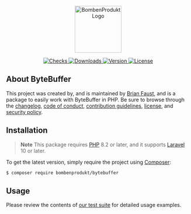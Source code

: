 <p align="center">
    <a href="https://bombenprodukt.com" target="_blank">
        <img src="https://raw.githubusercontent.com/faustbrian/assets/main/logo-text.svg" width="128" alt="BombenProdukt Logo" />
    </a>
</p>

<p align="center">
    <a href="https://github.com/faustbrian/bytebuffer/actions">
        <img src="https://badge.sh/github/check-runs/BombenProdukt/bytebuffer" alt="Checks" />
    </a>
    <a href="https://packagist.org/packages/bombenprodukt/bytebuffer">
        <img src="https://badge.sh/packagist/downloads/BombenProdukt/bytebuffer" alt="Downloads" />
    </a>
    <a href="https://packagist.org/packages/bombenprodukt/bytebuffer">
        <img src="https://badge.sh/packagist/version/BombenProdukt/bytebuffer" alt="Version" />
    </a>
    <a href="https://packagist.org/packages/bombenprodukt/bytebuffer">
        <img src="https://badge.sh/packagist/license/BombenProdukt/bytebuffer" alt="License" />
    </a>
</p>

## About ByteBuffer

This project was created by, and is maintained by [Brian Faust](https://github.com/faustbrian), and is a package to easily work with ByteBuffer in PHP. Be sure to browse through the [changelog](CHANGELOG.md), [code of conduct](.github/CODE_OF_CONDUCT.md), [contribution guidelines](.github/CONTRIBUTING.md), [license](LICENSE), and [security policy](.github/SECURITY.md).

## Installation

> **Note**
> This package requires [PHP](https://www.php.net/) 8.2 or later, and it supports [Laravel](https://laravel.com/) 10 or later.

To get the latest version, simply require the project using [Composer](https://getcomposer.org/):

```bash
$ composer require bombenprodukt/bytebuffer
```

## Usage

Please review the contents of [our test suite](/tests) for detailed usage examples.
